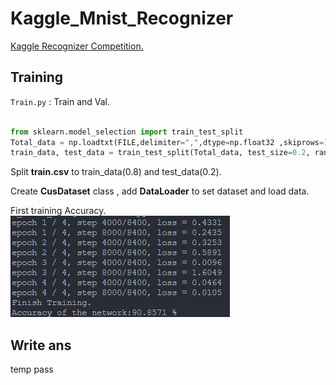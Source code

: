 # Kaggle_Mnist_Recognizer

[Kaggle Recognizer Competition.](https://www.kaggle.com/competitions/digit-recognizer)

## Training

`Train.py` : Train and Val.

```python

from sklearn.model_selection import train_test_split
Total_data = np.loadtxt(FILE,delimiter=",",dtype=np.float32 ,skiprows=1)
train_data, test_data = train_test_split(Total_data, test_size=0.2, random_state=42)

```

Split **train.csv** to train_data(0.8) and test_data(0.2).

Create **CusDataset** class , add **DataLoader** to set dataset and load data.

First training Accuracy.
![1](./Accuracy/Training(1).png)

## Write ans

temp pass
